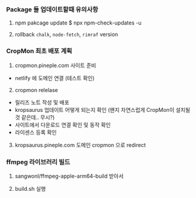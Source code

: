 ### Package 들 업데이트할때 유의사항

1. npm pakcage update
   $ npx npm-check-updates -u

2. rollback `chalk`, `node-fetch`, `rimraf` version

### CropMon 최초 배포 계획

1. cropmon.pineple.com 사이트 준비

- netlify 에 도메인 연결 (테스트 확인)

2. cropmon relelase

- 릴리즈 노트 작성 및 배포
- kropsaurus 업데이트 어떻게 되는지 확인
  (왠지 자연스럽게 CropMon이 설치될 것 같은데.. 무시?)
- 사이트에서 다운로드 연결 확인 및 동작 확인
- 라이센스 등록 확인

3. kropsaurus.pineple.com 도메인 cropmon 으로 redirect

### ffmpeg 라이브러리 빌드

1. sangwonl/ffmpeg-apple-arm64-build 받아서

2. build.sh 실행
